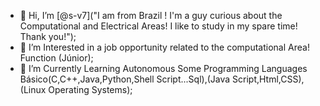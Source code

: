 - 👋 Hi, I’m [@s-v7]("I am from Brazil ! I'm a guy curious about the Computational and Electrical Areas! I like to study in my spare time! Thank you!");
- 👀 I’m Interested  in a job opportunity related to the computational Area! Function (Júnior);
- 🌱 I’m Currently Learning Autonomous Some Programming Languages Básico(C,C++,Java,Python,Shell Script...Sql),(Java Script,Html,CSS),(Linux Operating Systems);
<!---
s-v7/s-v7 is a ✨ special ✨ repository because its `README.md` (this file) appears on your GitHub profile.
You can click the Preview link to take a look at your changes.
--->
